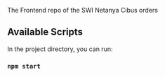 The Frontend repo of the SWI Netanya Cibus orders
## Available Scripts

In the project directory, you can run:

### `npm start`
